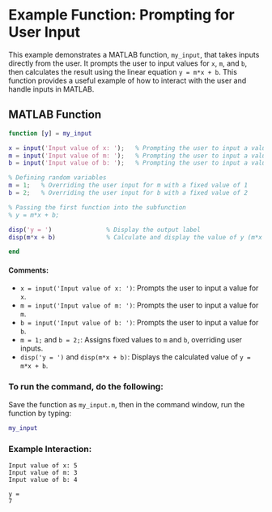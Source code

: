 # **Example Function: Prompting for User Input**

This example demonstrates a MATLAB function, `my_input`, that takes inputs directly from the user. It prompts the user to input values for `x`, `m`, and `b`, then calculates the result using the linear equation `y = m*x + b`. This function provides a useful example of how to interact with the user and handle inputs in MATLAB.

## MATLAB Function
```matlab
function [y] = my_input

x = input('Input value of x: ');   % Prompting the user to input a value for x
m = input('Input value of m: ');   % Prompting the user to input a value for m
b = input('Input value of b: ');   % Prompting the user to input a value for b

% Defining random variables
m = 1;   % Overriding the user input for m with a fixed value of 1
b = 2;   % Overriding the user input for b with a fixed value of 2

% Passing the first function into the subfunction
% y = m*x + b;

disp('y = ')               % Display the output label
disp(m*x + b)              % Calculate and display the value of y (m*x + b)

end
```

#### Comments:
- `x = input('Input value of x: ')`: Prompts the user to input a value for `x`.
- `m = input('Input value of m: ')`: Prompts the user to input a value for `m`.
- `b = input('Input value of b: ')`: Prompts the user to input a value for `b`.
- `m = 1;` and `b = 2;`: Assigns fixed values to `m` and `b`, overriding user inputs.
- `disp('y = ')` and `disp(m*x + b)`: Displays the calculated value of `y = m*x + b`.

### To run the command, do the following:
Save the function as `my_input.m`, then in the command window, run the function by typing:
```matlab
my_input
```

### Example Interaction:
```
Input value of x: 5
Input value of m: 3
Input value of b: 4

y = 
7
```
